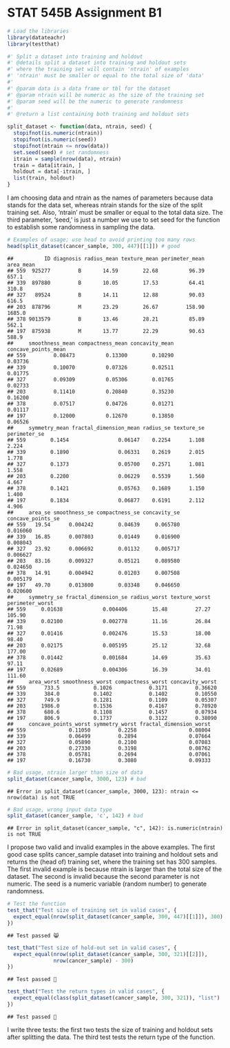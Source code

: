 STAT 545B Assignment B1
================

``` r
# Load the libraries
library(datateachr)
library(testthat)
```

``` r
#' Split a dataset into training and holdout
#' @details split a dataset into training and holdout sets
#' where the training set will contain 'ntrain' of examples
#' 'ntrain' must be smaller or equal to the total size of 'data'
#' 
#' @param data is a data frame or tbl for the dataset
#' @param ntrain will be numeric as the size of the training set
#' @param seed will be the numeric to generate randomness
#' 
#' @return a list containing both training and holdout sets 

split_dataset <- function(data, ntrain, seed) {
  stopifnot(is.numeric(ntrain))
  stopifnot(is.numeric(seed))
  stopifnot(ntrain <= nrow(data))
  set.seed(seed) # set randomness
  itrain = sample(nrow(data), ntrain)
  train = data[itrain, ]
  holdout = data[-itrain, ]
  list(train, holdout)
}
```

I am choosing data and ntrain as the names of parameters because data
stands for the data set, whereas ntrain stands for the size of the split
training set. Also, ‘ntrain’ must be smaller or equal to the total data
size. The third parameter, ‘seed,’ is just a number we use to set seed
for the function to establish some randomness in sampling the data.

``` r
# Examples of usage; use head to avoid printing too many rows
head(split_dataset(cancer_sample, 300, 447)[[1]]) # good
```

    ##          ID diagnosis radius_mean texture_mean perimeter_mean area_mean
    ## 559  925277         B       14.59        22.68          96.39     657.1
    ## 339  897880         B       10.05        17.53          64.41     310.8
    ## 327   89524         B       14.11        12.88          90.03     616.5
    ## 203  878796         M       23.29        26.67         158.90    1685.0
    ## 378 9013579         B       13.46        28.21          85.89     562.1
    ## 197  875938         M       13.77        22.29          90.63     588.9
    ##     smoothness_mean compactness_mean concavity_mean concave_points_mean
    ## 559         0.08473          0.13300        0.10290             0.03736
    ## 339         0.10070          0.07326        0.02511             0.01775
    ## 327         0.09309          0.05306        0.01765             0.02733
    ## 203         0.11410          0.20840        0.35230             0.16200
    ## 378         0.07517          0.04726        0.01271             0.01117
    ## 197         0.12000          0.12670        0.13850             0.06526
    ##     symmetry_mean fractal_dimension_mean radius_se texture_se perimeter_se
    ## 559        0.1454                0.06147    0.2254      1.108        2.224
    ## 339        0.1890                0.06331    0.2619      2.015        1.778
    ## 327        0.1373                0.05700    0.2571      1.081        1.558
    ## 203        0.2200                0.06229    0.5539      1.560        4.667
    ## 378        0.1421                0.05763    0.1689      1.150        1.400
    ## 197        0.1834                0.06877    0.6191      2.112        4.906
    ##     area_se smoothness_se compactness_se concavity_se concave_points_se
    ## 559   19.54      0.004242        0.04639     0.065780          0.016060
    ## 339   16.85      0.007803        0.01449     0.016900          0.008043
    ## 327   23.92      0.006692        0.01132     0.005717          0.006627
    ## 203   83.16      0.009327        0.05121     0.089580          0.024650
    ## 378   14.91      0.004942        0.01203     0.007508          0.005179
    ## 197   49.70      0.013800        0.03348     0.046650          0.020600
    ##     symmetry_se fractal_dimension_se radius_worst texture_worst perimeter_worst
    ## 559     0.01638             0.004406        15.48         27.27          105.90
    ## 339     0.02100             0.002778        11.16         26.84           71.98
    ## 327     0.01416             0.002476        15.53         18.00           98.40
    ## 203     0.02175             0.005195        25.12         32.68          177.00
    ## 378     0.01442             0.001684        14.69         35.63           97.11
    ## 197     0.02689             0.004306        16.39         34.01          111.60
    ##     area_worst smoothness_worst compactness_worst concavity_worst
    ## 559      733.5           0.1026            0.3171         0.36620
    ## 339      384.0           0.1402            0.1402         0.10550
    ## 327      749.9           0.1281            0.1109         0.05307
    ## 203     1986.0           0.1536            0.4167         0.78920
    ## 378      680.6           0.1108            0.1457         0.07934
    ## 197      806.9           0.1737            0.3122         0.38090
    ##     concave_points_worst symmetry_worst fractal_dimension_worst
    ## 559              0.11050         0.2258                 0.08004
    ## 339              0.06499         0.2894                 0.07664
    ## 327              0.05890         0.2100                 0.07083
    ## 203              0.27330         0.3198                 0.08762
    ## 378              0.05781         0.2694                 0.07061
    ## 197              0.16730         0.3080                 0.09333

``` r
# Bad usage, ntrain larger than size of data
split_dataset(cancer_sample, 3000, 123) # bad
```

    ## Error in split_dataset(cancer_sample, 3000, 123): ntrain <= nrow(data) is not TRUE

``` r
# Bad usage, wrong input data type
split_dataset(cancer_sample, 'c', 142) # bad
```

    ## Error in split_dataset(cancer_sample, "c", 142): is.numeric(ntrain) is not TRUE

I propose two valid and invalid examples in the above examples. The
first good case splits cancer_sample dataset into training and holdout
sets and returns the (head of) training set, where the training set has
300 samples. The first invalid example is because ntrain is larger than
the total size of the dataset. The second is invalid because the second
parameter is not numeric. The seed is a numeric variable (random number)
to generate randomness.

``` r
# Test the function
test_that("Test size of training set in valid cases", {
  expect_equal(nrow(split_dataset(cancer_sample, 300, 447)[[1]]), 300)
})
```

    ## Test passed 😸

``` r
test_that("Test size of hold-out set in valid cases", {
  expect_equal(nrow(split_dataset(cancer_sample, 300, 321)[[2]]), 
               nrow(cancer_sample) - 300)
})
```

    ## Test passed 🥳

``` r
test_that("Test the return types in valid cases", {
  expect_equal(class(split_dataset(cancer_sample, 300, 321)), "list")
})
```

    ## Test passed 🥳

I write three tests: the first two tests the size of training and
holdout sets after splitting the data. The third test tests the return
type of the function.
